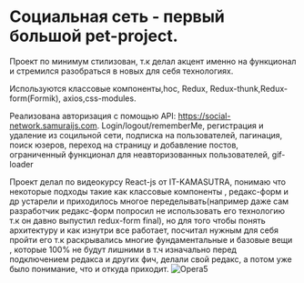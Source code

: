 # Социальная сеть - первый большой pet-project.

Проект по минимум стилизован, т.к делал акцент именно на функционал и стремился разобраться в новых для себя технологиях.

Используются классовые компоненты,hoc, Redux, Redux-thunk,Redux-form(Formik), axios,css-modules.

Реализована авторизация с помощью API: https://social-network.samuraijs.com.
Login/logout/rememberMe, регистрация и удаление из социльной сети, подписка на пользователей, пагинация,
поиск юзеров, переход на страницу и добавление постов, ограниченный функционал для неавторизованных пользователей, gif-loader 

Проект делал по видеокурсу React-js от IT-KAMASUTRA, понимаю что некоторые подходы такие как классовые компоненты , редакс-форм и др устарели и приходилось многое переделывать(например даже сам разработчик редакс-форм попросил не использовать его технологию т.к он давно выпустил redux-form final), но для того чтобы понять архитектуру и как изнутри все работает, посчитал нужным для себя пройти его т.к раскрывались многие фундаментальные и базовые вещи , которые 100% не будут лишними в т.ч изначально перед подключением редакса и других фич, делали свой редакс, а потом уже было понимание, что и откуда приходит.
![Opera5](https://user-images.githubusercontent.com/100845659/193725592-7cf994e2-6606-40f8-9cb4-2affa0f99fd9.png)
